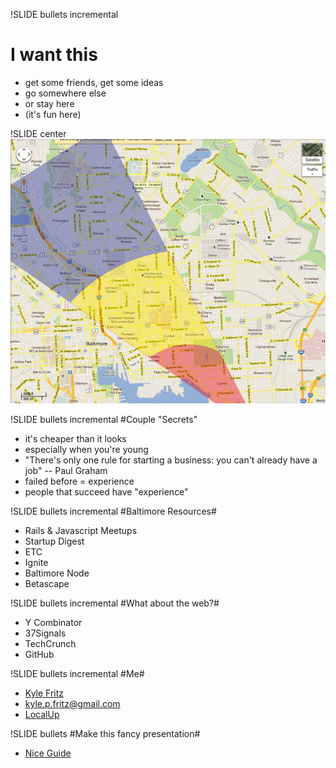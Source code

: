 !SLIDE bullets incremental
# I want this
* get some friends, get some ideas
* go somewhere else
* or stay here
* (it's fun here)

!SLIDE center
![slice](slice.png)

!SLIDE bullets incremental
#Couple "Secrets"

* it's cheaper than it looks
* especially when you're young
* "There's only one rule for starting a business: you can't already have a job" -- Paul Graham
* failed before = experience
* people that succeed have "experience"

!SLIDE bullets incremental
#Baltimore Resources#

* Rails & Javascript Meetups
* Startup Digest
* ETC
* Ignite
* Baltimore Node
* Betascape

!SLIDE bullets incremental
#What about the web?#

* Y Combinator
* 37Signals
* TechCrunch
* GitHub


!SLIDE bullets incremental
#Me#

* [Kyle Fritz](http://simplicitysignals.com)
* [kyle.p.fritz@gmail.com](kyle.p.fritz@gmail.com)
* [LocalUp](http://localup.com)


!SLIDE bullets
#Make this fancy presentation#

 * [Nice Guide](http://vertsol.pbworks.com/w/page/31632456/Setting-up-Showoff)